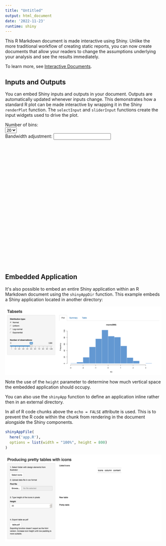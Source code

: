 ```yaml
---
title: "Untitled"
output: html_document
date: '2022-11-23'
runtime: shiny
---
```




This R Markdown document is made interactive using Shiny. Unlike the more traditional workflow of creating static reports, you can now create documents that allow your readers to change the assumptions underlying your analysis and see the results immediately. 

To learn more, see [Interactive Documents](http://rmarkdown.rstudio.com/authoring_shiny.html).

## Inputs and Outputs

You can embed Shiny inputs and outputs in your document. Outputs are automatically updated whenever inputs change.  This demonstrates how a standard R plot can be made interactive by wrapping it in the Shiny `renderPlot` function. The `selectInput` and `sliderInput` functions create the input widgets used to drive the plot.

<!--html_preserve--><div class="shiny-input-panel">
<div class="shiny-flow-layout">
<div>
<div class="form-group shiny-input-container">
<label class="control-label" id="n_breaks-label" for="n_breaks">Number of bins:</label>
<div>
<select id="n_breaks"><option value="10">10</option>
<option value="20" selected>20</option>
<option value="35">35</option>
<option value="50">50</option></select>
<script type="application/json" data-for="n_breaks" data-nonempty="">{"plugins":["selectize-plugin-a11y"]}</script>
</div>
</div>
</div>
<div>
<div class="form-group shiny-input-container">
<label class="control-label" id="bw_adjust-label" for="bw_adjust">Bandwidth adjustment:</label>
<input class="js-range-slider" id="bw_adjust" data-skin="shiny" data-min="0.2" data-max="2" data-from="1" data-step="0.2" data-grid="true" data-grid-num="9" data-grid-snap="false" data-prettify-separator="," data-prettify-enabled="true" data-keyboard="true" data-data-type="number"/>
</div>
</div>
</div>
</div><!--/html_preserve--><!--html_preserve--><div id="out9343fe188d9e2157" class="shiny-plot-output" style="width:100%;height:400px;"></div><!--/html_preserve-->

## Embedded Application

It's also possible to embed an entire Shiny application within an R Markdown document using the `shinyAppDir` function. This example embeds a Shiny application located in another directory:

<img src="figure/tabsets-1.png" title="plot of chunk tabsets" alt="plot of chunk tabsets" style="display: block; margin: auto;" />

Note the use of the `height` parameter to determine how much vertical space the embedded application should occupy.

You can also use the `shinyApp` function to define an application inline rather then in an external directory.

In all of R code chunks above the `echo = FALSE` attribute is used. This is to prevent the R code within the chunk from rendering in the document alongside the Shiny components.



```r
shinyAppFile(
  here('app.R'),
  options = list(width = "100%", height = 800)
)
```

<img src="figure/unnamed-chunk-1-1.png" title="plot of chunk unnamed-chunk-1" alt="plot of chunk unnamed-chunk-1" style="display: block; margin: auto;" />

